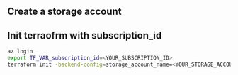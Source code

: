 ## Create a storage account

## Init terraofrm with subscription_id  

```bash
az login 
export TF_VAR_subscription_id=<YOUR_SUBSCRIPTION_ID>
terraform init -backend-config=storage_account_name=<YOUR_STORAGE_ACCOUNT> -backend-config=container_name=tfstate -backend-config=resource_group_name=remove-spike-rg -backend-config=key=example.tfstate
```


